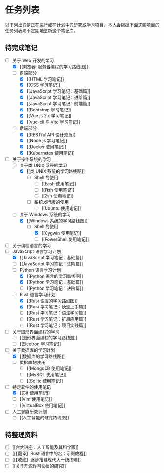 # 任务列表

以下列出的是正在进行或在计划中的研究或学习项目，本人会根据下面这些项目的任务列表来不定期地更新这个笔记库。

## 待完成笔记

- [ ] 关于 Web 开发的学习
  - [x] [[浏览器-服务器编程的学习路线图]]
  - [ ] 前端部分
    - [x] [[HTML 学习笔记]]
    - [x] [[CSS 学习笔记]]
    - [x] [[JavaScript 学习笔记：基础篇]]
    - [x] [[JavaScript 学习笔记：进阶篇]]
    - [x] [[JavaScript 学习笔记：前端篇]]
    - [x] [[Bootstrap 学习笔记]]
    - [x] [[Vue.js 2.x 学习笔记]]
    - [x] [[vue-cli 与 Vite 学习笔记]]
  - [ ] 后端部分
    - [x] [[RESTful API 设计规范]]
    - [x] [[Node.js 学习笔记]]
    - [x] [[Docker 使用笔记]]
    - [x] [[Kubernetes 使用笔记]]

- [ ] 关于操作系统的学习
  - [ ] 关于类 UNIX 系统的学习
    - [x] [[类 UNIX 系统的学习路线图]]
      - [ ] Shell 的使用
        - [ ] [[Bash 使用笔记]]
        - [ ] [[Fish 使用笔记]]
        - [ ] [[Zsh 使用笔记]]
      - [ ] 系统发行版的使用
        - [ ] [[Ubuntu 使用笔记]]
  - [ ] 关于 Windows 系统的学习
    - [x] [[Windows 系统的学习路线图]]
      - [ ] Shell 的使用
        - [x] [[Cygwin 使用笔记]]
        - [ ] [[PowerShell 使用笔记]]
  
- [ ] 关于编程语言的学习
- [ ] JavaScript 语言学习计划
  - [x] [[JavaScript 学习笔记：基础篇]]
  - [ ] [[JavaScript 学习笔记：进阶篇]]
  - [ ] Python 语言学习计划
    - [x] [[Python 语言的学习路线图]]
    - [x] [[Python 学习笔记：基础篇]]
    - [ ] [[Python 学习笔记：进阶篇]]
  - [ ] Rust 语言学习计划
    - [x] [[Rust 语言的学习路线图]]
    - [x] [[Rust 学习笔记：快速上手篇]]
    - [ ] [[Rust 学习笔记：语法学习篇]]
    - [ ] [[Rust 学习笔记：扩展应用篇]]
    - [ ] [[Rust 学习笔记：项目实践篇]]

- [ ] 关于图形界面编程的学习  
  - [ ] [[图形界面编程的学习路线图]]
  - [ ] [[Electron 学习笔记]]

- [ ] 关于数据库的学习计划
  - [x] [[数据库的学习路线图]]
  - [ ] 数据库的使用
    - [ ] [[MongoDB 使用笔记]]
    - [ ] [[MySQL 使用笔记]]
    - [ ] [[Sqlite 使用笔记]]

- [ ] 特定软件的使用笔记
  - [x] [[Git 使用笔记]]
  - [ ] [[Vim 使用笔记]]
  - [ ] [[VirtualBox 使用笔记]]

- [ ] 人工智能研究计划
  - [ ] [[人工智能的研究路线图]]

## 待整理资料

- [ ] [[台大讲座：人工智能及其科学家]]
- [ ] [[【翻译】Rust 语言中的宏：示例教程]]
- [ ] [[【收藏】逐步搭建现代大一统终端]]
- [ ] [[关于开源许可协议的研究]]
